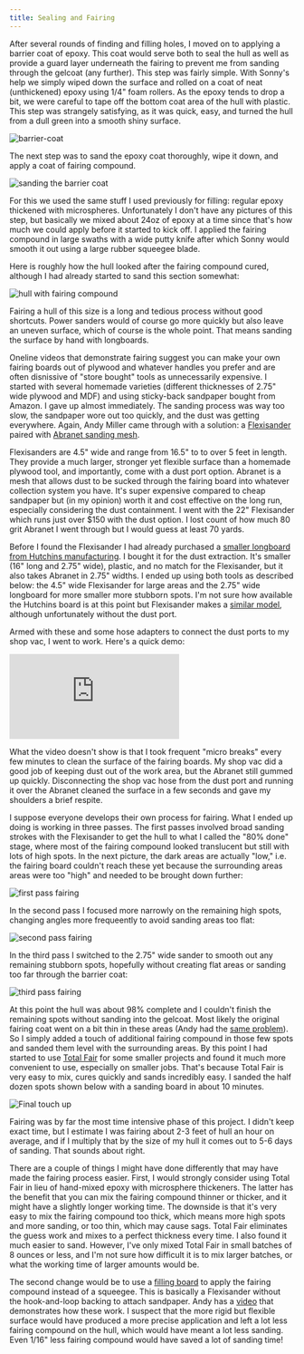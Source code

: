 ```yaml
---
title: Sealing and Fairing
---
```


After several rounds of finding and filling holes, I moved on to applying a barrier
coat of epoxy. This coat would serve both to seal the hull as well as provide a guard
layer underneath the fairing to prevent me from sanding through the gelcoat (any further).
This step was fairly simple. With Sonny's help we simply wiped down
the surface and rolled on a coat of neat (unthickened) epoxy using 1/4" foam rollers.
As the epoxy tends to drop a bit, we were careful to tape off the bottom coat area
of the hull with plastic. This step was strangely satisfying, as it was quick, easy,
and turned the hull from a dull green into a smooth shiny surface.

![barrier-coat](images/barrier-coat-web.jpg "Hull with an apoxy barrier coat applied")

The next step was to sand the epoxy coat thoroughly, wipe it down, and apply a coat of fairing compound.

![sanding the barrier coat](images/sanding-barrier-coat-web.jpg "Sanding the barrier coat prior to applying fairing compound")

For this we used the same stuff I used previously for filling: regular epoxy thickened
with microspheres. Unfortunately
I don't have any pictures of this step, but basically we mixed about 24oz of epoxy
at a time since that's how much we could apply before it started to kick off. I applied
the fairing compound in large swaths with a wide putty knife after which Sonny would
smooth it out using a large rubber squeegee blade.

Here is roughly how the hull looked after the fairing compound cured, although I had
already started to sand this section somewhat:

![hull with fairing compound](images/fairing-applied-web.jpg "Hull with cured fairing compound and initial sanding")

Fairing a hull of this size is a long and tedious process without good shortcuts. Power sanders would
of course go more quickly but also leave an uneven surface, which of course is the whole point. That means
sanding the surface by hand with longboards.

Oneline videos that demonstrate fairing suggest you can make your own fairing boards out of plywood and
whatever handles you prefer and are often disnissive of "store bought" tools as unnecessarily expensive.
I started with several homemade varieties (different thicknesses of 2.75" wide plywood and MDF)
and using sticky-back sandpaper bought from Amazon. I gave up almost immediately. The sanding process was
way too slow, the sandpaper wore out too quickly, and the dust was getting everywhere. Again, Andy Miller
came through with a solution:  a [Flexisander](http://www.flexisanderusa.com/sandingboards-2.aspx)
paired with [Abranet sanding mesh](https://mirka-online.com/abrasives-by-name/abranet/mirka-abranet-rolls.html).

Flexisanders are 4.5" wide and range from 16.5" to to over 5 feet in length. They provide a much larger, stronger
yet flexible surface than a homemade plywood tool, and importantly, come with a dust port option. Abranet
is a mesh that allows dust to be sucked through the fairing board into whatever collection system you have. It's
super expensive compared to cheap sandpaper but (in my opinion) worth it and cost effective on the long run,
especially considering the dust containment. I went with the 22" Flexisander which runs just over $150 with the
dust option. I lost count of how much 80 grit Abranet I went through but I would guess at least 70 yards.

Before I found the Flexisander I had already purchased a [smaller longboard from
Hutchins manufacturing](https://www.jamestowndistributors.com/product/product-detail/4). I bought it for the
dust extraction. It's smaller (16" long and 2.75" wide), plastic, and no match for the Flexisander, but it also
takes Abranet in 2.75" widths. I ended up using both tools as described below: the 4.5" wide Flexisander for
large areas and the 2.75" wide longboard for more smaller more stubborn spots. I'm not sure how available
the Hutchins board is at this point but Flexisander makes a
[similar model](http://www.flexisanderusa.com/flexisander165inchsandingboard.aspx), although unfortunately without
the dust port.

Armed with these and some hose adapters to connect the dust ports to my shop vac, I went to work. Here's a quick demo:

<div class="video">
<iframe src="https://www.youtube.com/embed/9gIEEfg7XS8" frameborder="0" allow="accelerometer; autoplay; clipboard-write; encrypted-media; gyroscope; picture-in-picture" allowfullscreen></iframe>
</div>

What the video doesn't show is that I took frequent "micro breaks" every few minutes to clean the surface of the fairing
boards. My shop vac did a good job of keeping dust out of the work area, but the Abranet still gummed up quickly.
Disconnecting the shop vac hose from the dust port and running it over the Abranet cleaned the surface in a few seconds
and gave my shoulders a brief respite.

I suppose everyone develops their own process for fairing. What I ended up doing is working in three passes.
The first passes involved broad sanding strokes with the Flexisander to get the hull to what I called the
"80% done" stage, where most of the fairing compound looked translucent but still with lots of high spots.
In the next picture, the dark areas are actually "low," i.e. the fairing board couldn't reach these yet because
the surrounding areas areas were too "high" and needed to be brought down further:

![first pass fairing](images/fairing-to-80-percent-web.jpg "1st pass to knock down most of the high spots")

In the second pass I focused more narrowly on the remaining high spots, changing angles more frequeently to
avoid sanding areas too flat:

![second pass fairing](images/fairing-to-90-percent-web.jpg "The left side in this photo has been sanded nearly smooth. The right side still needs a bit of work.")

In the third pass I switched to the 2.75" wide sander to smooth out any remaining stubborn spots, hopefully
without creating flat areas or sanding too far through the barrier coat:

![third pass fairing](images/fairing-almost-done-web.jpg "Nearly finished fairing the starboard side")

At this point the hull was about 98% complete and I couldn't finish the remaining spots without sanding into
the gelcoat. Most likely the original fairing coat went on a bit thin in these areas (Andy had the [same
problem](https://youtu.be/wCQpDd6KOok?t=519)). So I simply added a touch of additional fairing compound in those
few spots and sanded them level with the surrounding areas. By this point I had started to use
[Total Fair](https://www.totalboat.com/product/totalfair/)
for some smaller projects and found it much more convenient to use, especially on smaller jobs. That's because
Total Fair is very easy to mix, cures quickly and sands incredibly easy. I sanded the half dozen spots shown below
with a sanding board in about 10 minutes.

![Final touch up](images/fairing-touch-up-web.jpg "Touching up a few last low points with Total Fair (appears light green)")

Fairing was by far the most time intensive phase of this project. I didn't keep exact time, but I estimate
I was fairing about 2-3 feet of hull an hour on average, and if I multiply that by the size of my hull it
comes out to 5-6 days of sanding. That sounds about right.

There are a couple of things I might have done differently that may have made the fairing process easier.
First, I would strongly consider using Total Fair in lieu of hand-mixed epoxy with microsphere thickeners.
The latter has the benefit that you can mix the fairing compound thinner or thicker, and it might have a
slightly longer working time. The downside is that it's very easy to mix the fairing compound too thick,
which means more high spots and more sanding, or too thin, which may cause sags.  Total Fair eliminates
the guess work and mixes to a perfect thickness every time. I also found it much easier to sand.
However, I've only mixed Total Fair in small batches of 8 ounces or less, and I'm not sure how difficult
it is to mix larger batches, or what the working time of larger amounts would be.

The second change would be to use a
[filling board](http://www.flexisanderusa.com/flexisander165inchflexiblefillingboard.aspx) to apply
the fairing compound instead of a squeegee. This is basically a Flexisander without the hook-and-loop
backing to attach sandpaper. Andy has a [video](https://youtu.be/_8M9JYX_I90?t=1056) that demonstrates
how these work. I suspect that the more
rigid but flexible surface would have produced a more precise application and
left a lot less fairing compound on the hull, which would have meant
a lot less sanding. Even 1/16" less fairing compound would have saved a lot of sanding time!
